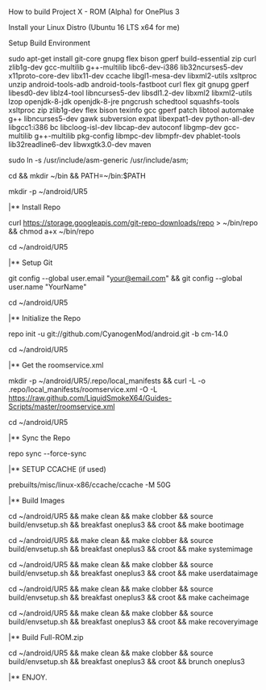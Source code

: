 
How to build Project X - ROM (Alpha) for OnePlus 3

Install your Linux Distro (Ubuntu 16 LTS x64 for me)

Setup Build Environment

sudo apt-get install git-core gnupg flex bison gperf build-essential zip curl zlib1g-dev gcc-multilib g++-multilib libc6-dev-i386 lib32ncurses5-dev x11proto-core-dev libx11-dev ccache libgl1-mesa-dev libxml2-utils xsltproc unzip android-tools-adb android-tools-fastboot curl flex git gnupg gperf libesd0-dev liblz4-tool libncurses5-dev libsdl1.2-dev libxml2 libxml2-utils lzop openjdk-8-jdk openjdk-8-jre pngcrush schedtool squashfs-tools xsltproc zip zlib1g-dev flex bison texinfo gcc gperf patch libtool automake g++ libncurses5-dev gawk subversion expat libexpat1-dev python-all-dev libgcc1:i386 bc libcloog-isl-dev libcap-dev autoconf libgmp-dev gcc-multilib g++-multilib pkg-config libmpc-dev libmpfr-dev phablet-tools lib32readline6-dev libwxgtk3.0-dev maven

sudo ln -s /usr/include/asm-generic /usr/include/asm;

cd && mkdir ~/bin && PATH=~/bin:$PATH 

mkdir -p ~/android/UR5 

|** Install Repo

curl https://storage.googleapis.com/git-repo-downloads/repo > ~/bin/repo && chmod a+x ~/bin/repo 

cd ~/android/UR5

|** Setup Git

git config --global user.email "your@email.com" && git config --global user.name "YourName"

cd ~/android/UR5 

|** Initialize the Repo

repo init -u git://github.com/CyanogenMod/android.git -b cm-14.0 

cd ~/android/UR5

|** Get the roomservice.xml

mkdir -p ~/android/UR5/.repo/local_manifests && curl -L -o .repo/local_manifests/roomservice.xml -O -L https://raw.github.com/LiquidSmokeX64/Guides-Scripts/master/roomservice.xml 

cd ~/android/UR5

|** Sync the Repo

repo sync --force-sync

|** SETUP CCACHE (if used)

prebuilts/misc/linux-x86/ccache/ccache -M 50G

|** Build Images

cd ~/android/UR5 && make clean && make clobber && source build/envsetup.sh && breakfast oneplus3 && croot && make bootimage

cd ~/android/UR5 && make clean && make clobber && source build/envsetup.sh && breakfast oneplus3 && croot && make systemimage

cd ~/android/UR5 && make clean && make clobber && source build/envsetup.sh && breakfast oneplus3 && croot && make userdataimage

cd ~/android/UR5 && make clean && make clobber && source build/envsetup.sh && breakfast oneplus3 && croot && make cacheimage

cd ~/android/UR5 && make clean && make clobber && source build/envsetup.sh && breakfast oneplus3 && croot && make recoveryimage

|** Build Full-ROM.zip

cd ~/android/UR5 && make clean && make clobber && source build/envsetup.sh && breakfast oneplus3 && croot &&  brunch oneplus3

|** ENJOY.
